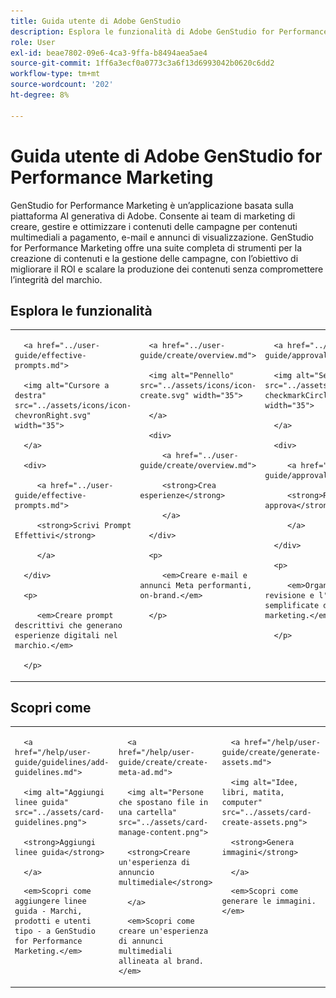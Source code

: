 ```yaml
---
title: Guida utente di Adobe GenStudio
description: Esplora le funzionalità di Adobe GenStudio for Performance Marketing. Scopri come creare risorse on-brand, generare varianti e ottimizzare le esperienze.
role: User
exl-id: beae7802-09e6-4ca3-9ffa-b8494aea5ae4
source-git-commit: 1ff6a3ecf0a0773c3a6f13d6993042b0620c6dd2
workflow-type: tm+mt
source-wordcount: '202'
ht-degree: 8%

---
```


# Guida utente di Adobe GenStudio for Performance Marketing

GenStudio for Performance Marketing è un’applicazione basata sulla piattaforma AI generativa di Adobe. Consente ai team di marketing di creare, gestire e ottimizzare i contenuti delle campagne per contenuti multimediali a pagamento, e-mail e annunci di visualizzazione. GenStudio for Performance Marketing offre una suite completa di strumenti per la creazione di contenuti e la gestione delle campagne, con l’obiettivo di migliorare il ROI e scalare la produzione dei contenuti senza compromettere l’integrità del marchio.

## Esplora le funzionalità

<table style="table-layout:fixed">

<tr style="border: 0;">

   <td valign="top">

      <a href="../user-guide/effective-prompts.md">

      <img alt="Cursore a destra" src="../assets/icons/icon-chevronRight.svg" width="35">

      </a>

      <div>

         <a href="../user-guide/effective-prompts.md">

         <strong>Scrivi Prompt Effettivi</strong>

         </a>

      </div>

      <p>

         <em>Creare prompt descrittivi che generano esperienze digitali nel marchio.</em>

      </p>

   </td>

   <td valign="top">

      <a href="../user-guide/create/overview.md">

      <img alt="Pennello" src="../assets/icons/icon-create.svg" width="35">

      </a>

      <div>

         <a href="../user-guide/create/overview.md">

         <strong>Crea esperienze</strong>

         </a>

      </div>

      <p>

         <em>Creare e-mail e annunci Meta performanti, on-brand.</em>

      </p>

   </td>

   <td valign="top">

      <a href="../user-guide/approvals/overview.md">

      <img alt="Segno Di Spunta" src="../assets/icons/icon-checkmarkCircle.svg" width="35">

      </a>

      <div>

         <a href="../user-guide/approvals/overview.md">

         <strong>Rivedi e approva</strong>

         </a>

      </div>

      <p>

         <em>Organizza la revisione e l'approvazione semplificate delle risorse di marketing.</em>

      </p>

   </td>

   <td valign="top">

      <a href="../user-guide/content/overview.md">

      <img alt="Griglia" src="../assets/icons/icon-images.svg" width="35">

      </a>

      <div>

         <a href="../user-guide/content/overview.md">

         <strong>Gestione contenuto</strong>

         </a>

      </div>

      <p>

         <em>Trova, gestisci e ridefinisci i contenuti mantenendo le linee guida del brand.</em>

      </p>

   </td>

   <td valign="top">

      <a href="../user-guide/insights/overview.md">

      <img alt="Grafico" src="../assets/icons/icon-dataAnalytics.svg" width="35">

      </a>

      <div>

         <a href="../user-guide/insights/overview.md">

         <strong>Visualizza approfondimenti</strong>

         </a>

      </div>

      <p>

         <em>Analizzare l'efficacia dei contenuti dei canali multimediali a pagamento.</em>

      </p>

   </td>

</tr>

</table>

## Scopri come

<table style="table-layout:fixed">

<td valign="top">

   <div>

      <a href="/help/user-guide/guidelines/add-guidelines.md">

      <img alt="Aggiungi linee guida" src="../assets/card-guidelines.png">

      <strong>Aggiungi linee guida</strong>

      </a>

   </div>

   <p>

      <em>Scopri come aggiungere linee guida - Marchi, prodotti e utenti tipo - a GenStudio for Performance Marketing.</em>

   </p>

</td>

<td valign="top">

   <div>

      <a href="/help/user-guide/create/create-meta-ad.md">

      <img alt="Persone che spostano file in una cartella" src="../assets/card-manage-content.png">

      <strong>Creare un'esperienza di annuncio multimediale</strong>

      </a>

   </div>

   <p>

      <em>Scopri come creare un'esperienza di annunci multimediali allineata al brand.</em>

   </p>

</td>

<td valign="top">

   <div>

      <a href="/help/user-guide/create/generate-assets.md">

      <img alt="Idee, libri, matita, computer" src="../assets/card-create-assets.png">

      <strong>Genera immagini</strong>

      </a>

   </div>

   <p>

      <em>Scopri come generare le immagini.</em>

   </p>

</td>

</table>
